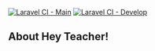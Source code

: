 [![Laravel CI - Main](https://github.com/superior27/hey-teacher/actions/workflows/laravel.yml/badge.svg?branch=master)](https://github.com/superior27/hey-teacher/actions/workflows/laravel.yml)
[![Laravel CI - Develop](https://github.com/superior27/hey-teacher/actions/workflows/laravel.yml/badge.svg?branch=develop)](https://github.com/superior27/hey-teacher/actions/workflows/laravel.yml)

## About Hey Teacher!
